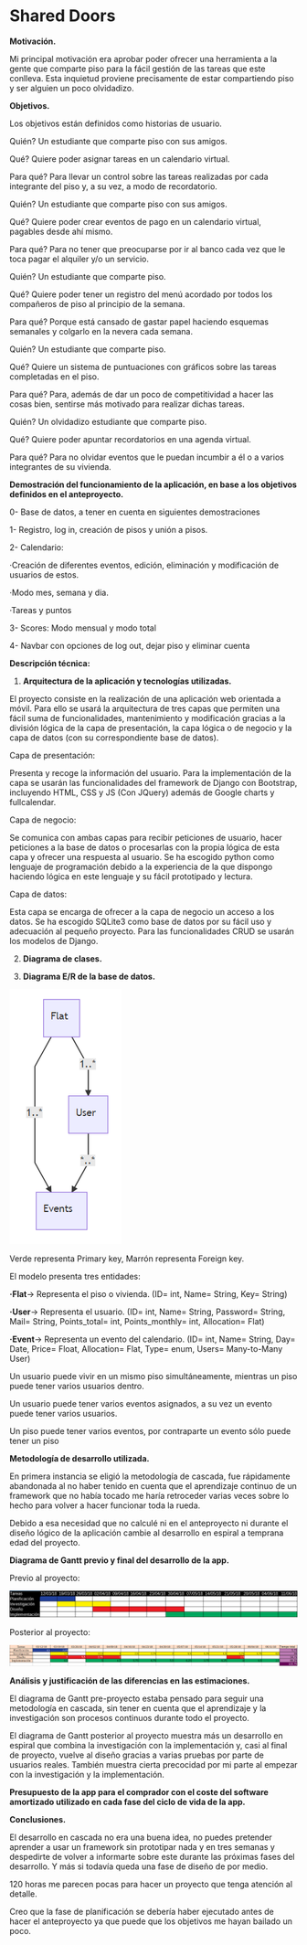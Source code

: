 # Shared Doors

**Motivación.**

Mi principal motivación era aprobar poder ofrecer una herramienta a la gente que comparte piso para la fácil gestión de las tareas que este conlleva. Esta inquietud proviene precisamente de estar compartiendo piso y ser alguien un poco olvidadizo.

**Objetivos.**

Los objetivos están definidos como historias de usuario.

Quién? Un estudiante que comparte piso con sus amigos.

Qué? Quiere poder asignar tareas en un calendario virtual.

Para qué? Para llevar un control sobre las tareas realizadas por cada integrante del piso y, a su vez, a modo de recordatorio.

Quién? Un estudiante que comparte piso con sus amigos.

Qué? Quiere poder crear eventos de pago en un calendario virtual, pagables desde ahí mismo. 

Para qué? Para no tener que preocuparse por ir al banco cada vez que le toca pagar el alquiler y/o un servicio.

Quién? Un estudiante que comparte piso.

Qué? Quiere poder tener un registro del menú acordado por todos los compañeros de piso al principio de la semana.

Para qué? Porque está cansado de gastar papel haciendo esquemas semanales y colgarlo en la nevera cada semana.

Quién? Un estudiante que comparte piso.

Qué? Quiere un sistema de puntuaciones con gráficos sobre las tareas completadas en el piso.

Para qué? Para, además de dar un poco de competitividad a hacer las cosas bien, sentirse más motivado para realizar dichas tareas.

Quién? Un olvidadizo estudiante que comparte piso.

Qué? Quiere poder apuntar recordatorios en una agenda virtual.

Para qué? Para no olvidar eventos que le puedan incumbir a él o a varios integrantes de su vivienda.

**Demostración del funcionamiento de la aplicación, en base a los objetivos definidos en el anteproyecto.**

0- Base de datos, a tener en cuenta en siguientes demostraciones

1- Registro, log in, creación de pisos y unión a pisos.

2- Calendario: 

·Creación de diferentes eventos, edición, eliminación y     modificación de usuarios de estos.

·Modo mes, semana y dia.

·Tareas y puntos

3- Scores: Modo mensual y modo total

4- Navbar con opciones de log out, dejar piso y eliminar cuenta

**Descripción técnica:**

1. **Arquitectura de la aplicación y tecnologías utilizadas.**

El proyecto consiste en la realización de una aplicación web orientada a móvil. Para ello se usará la arquitectura de tres capas que permiten una fácil suma de funcionalidades, mantenimiento y modificación gracias a la división lógica de la capa de presentación, la capa lógica o de negocio y la capa de datos (con su correspondiente base de datos).

Capa de presentación:

Presenta y recoge la información del usuario. Para la implementación de la capa se usarán las funcionalidades del framework de Django con Bootstrap, incluyendo HTML, CSS y JS (Con JQuery) además de Google charts y fullcalendar.

Capa de negocio:

Se comunica con ambas capas para recibir peticiones de usuario, hacer peticiones a la base de datos o procesarlas con la propia lógica de esta capa y ofrecer una respuesta al usuario. Se ha escogido python como lenguaje de programación debido a la experiencia de la que dispongo haciendo lógica en este lenguaje y su fácil prototipado y lectura.

Capa de datos:

Esta capa se encarga de ofrecer a la capa de negocio un acceso a los datos. Se ha escogido SQLite3 como base de datos por su fácil uso y adecuación al pequeño proyecto. Para las funcionalidades CRUD se usarán los modelos de Django.

2. **Diagrama de clases.**

3. **Diagrama E/R de la base de datos.**

![image alt text](image_0.png)

Verde representa Primary key, Marrón representa Foreign key.

El modelo presenta tres entidades:

**·Flat**-> Representa el piso o vivienda. (ID= int, Name= String, Key= String)

**·User**-> Representa el usuario. (ID= int, Name= String, Password= String, Mail= String, Points_total= int, Points_monthly= int, Allocation= Flat)

**·Event**-> Representa un evento del calendario. (ID= int, Name= String, Day= Date, Price= Float, Allocation= Flat, Type= enum, Users= Many-to-Many User)

Un usuario puede vivir en un mismo piso simultáneamente, mientras un piso puede tener varios usuarios dentro.

Un usuario puede tener varios eventos asignados, a su vez un evento puede tener varios usuarios.

Un piso puede tener varios eventos, por contraparte un evento sólo puede tener un piso

**Metodología de desarrollo utilizada.**

En primera instancia se eligió la metodología de cascada, fue rápidamente abandonada al no haber tenido en cuenta que el aprendizaje continuo de un framework que no había tocado me haría retroceder varias veces sobre lo hecho para volver a hacer funcionar toda la rueda.

Debido a esa necesidad que no calculé ni en el anteproyecto ni durante el diseño lógico de la aplicación cambie al desarrollo en espiral a temprana edad del proyecto.

**Diagrama de Gantt previo y final del desarrollo de la app.**

Previo al proyecto:

![image alt text](image_1.png)

Posterior al proyecto:

![image alt text](image_2.png)

**Análisis y justificación de las diferencias en las estimaciones.**

El diagrama de Gantt pre-proyecto estaba pensado para seguir una metodología en cascada, sin tener en cuenta que el aprendizaje y la investigación son procesos continuos durante todo el proyecto. 

El diagrama de Gantt posterior al proyecto muestra más un desarrollo en espiral que combina la investigación con la implementación y, casi al final de proyecto, vuelve al diseño gracias a varias pruebas por parte de usuarios reales. También muestra cierta precocidad por mi parte al empezar con la investigación y la implementación.

**Presupuesto de la app para el comprador con el coste del software amortizado utilizado en cada fase del ciclo de vida de la app.**

**Conclusiones.**

El desarrollo en cascada no era una buena idea, no puedes pretender aprender a usar un framework sin prototipar nada y en tres semanas y despedirte de volver a informarte sobre este durante las próximas fases del desarrollo. Y más si todavía queda una fase de diseño de por medio.

120 horas me parecen pocas para hacer un proyecto que tenga atención al detalle.

Creo que la fase de planificación se debería haber ejecutado antes de hacer el anteproyecto ya que puede que los objetivos me hayan bailado un poco.

